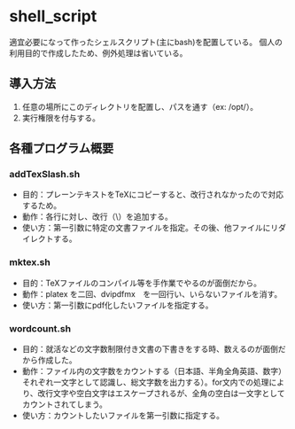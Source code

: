 # shell_script
適宜必要になって作ったシェルスクリプト(主にbash)を配置している。
個人の利用目的で作成したため、例外処理は省いている。
## 導入方法
1. 任意の場所にこのディレクトリを配置し、パスを通す（ex: /opt/）。
2. 実行権限を付与する。
## 各種プログラム概要
### addTexSlash.sh
* 目的：プレーンテキストをTeXにコピーすると、改行されなかったので対応するため。
* 動作：各行に対し、改行（\\）を追加する。
* 使い方：第一引数に特定の文書ファイルを指定。その後、他ファイルにリダイレクトする。
### mktex.sh
* 目的：TeXファイルのコンパイル等を手作業でやるのが面倒だから。
* 動作：platex を二回、dvipdfmx　を一回行い、いらないファイルを消す。
* 使い方：第一引数にpdf化したいファイルを指定する。
### wordcount.sh
* 目的：就活などの文字数制限付き文書の下書きをする時、数えるのが面倒だから作成した。
* 動作：ファイル内の文字数をカウントする（日本語、半角全角英語、数字）それぞれ一文字として認識し、総文字数を出力する）。for文内での処理により、改行文字や空白文字はエスケープされるが、全角の空白は一文字としてカウントされてしまう。
* 使い方：カウントしたいファイルを第一引数に指定する。
